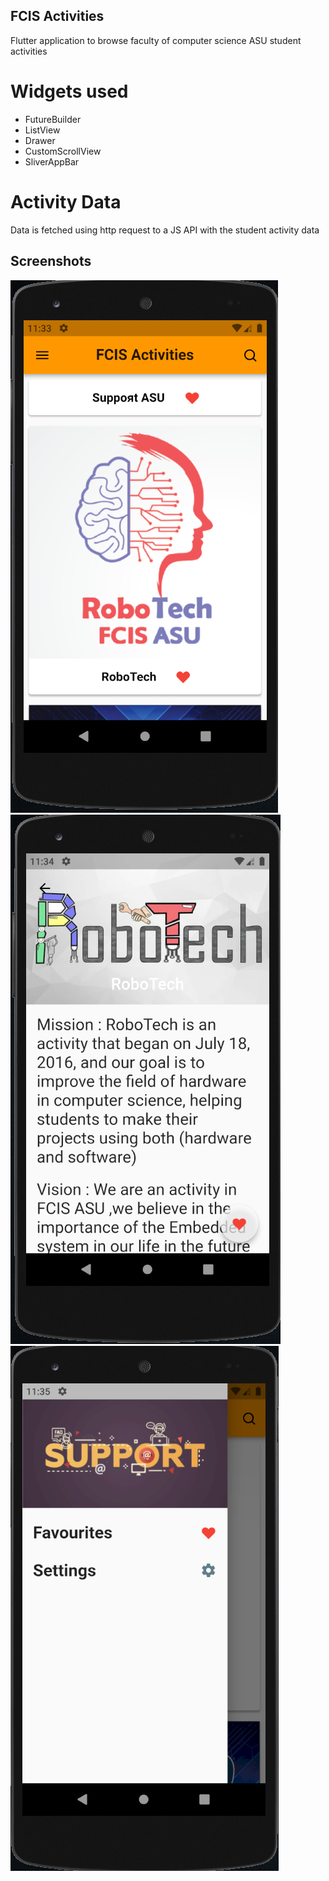## FCIS Activities
Flutter application to browse faculty of computer science ASU student activities

# Widgets used
- FutureBuilder
- ListView
- Drawer
- CustomScrollView
- SliverAppBar

# Activity Data
Data is fetched using http request to a JS API with the student activity data

## Screenshots
![mainPage](https://github.com/Ahmed-MK/FCIS-Activities/blob/master/assets/Screenshots/mainPage.png)
![detailsPage](https://github.com/Ahmed-MK/FCIS-Activities/blob/master/assets/Screenshots/detailsPage.png)
![drawer](https://github.com/Ahmed-MK/FCIS-Activities/blob/master/assets/Screenshots/drawer.png)
